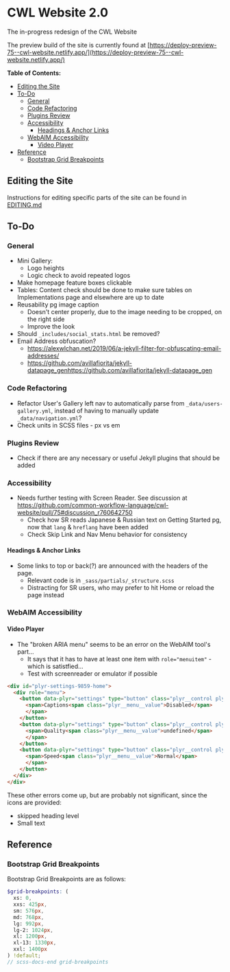 # CWL Website 2.0

The in-progress redesign of the CWL Website

The preview build of the site is currently found at [https://deploy-preview-75--cwl-website.netlify.app/](https://deploy-preview-75--cwl-website.netlify.app/)

**Table of Contents:**
<!-- MarkdownTOC -->

* [Editing the Site](#editing-the-site)
* [To-Do](#to-do)
  * [General](#general)
  * [Code Refactoring](#code-refactoring)
  * [Plugins Review](#plugins-review)
  * [Accessibility](#accessibility)
    * [Headings & Anchor Links](#headings--anchor-links)
  * [WebAIM Accessibility](#webaim-accessibility)
    * [Video Player](#video-player)
* [Reference](#reference)
  * [Bootstrap Grid Breakpoints](#bootstrap-grid-breakpoints)

<!-- /MarkdownTOC -->

<a id="editing-the-site"></a>
## Editing the Site

Instructions for editing specific parts of the site can be found in [EDITING.md](EDITING.md)

<a id="to-do"></a>
## To-Do

<a id="general"></a>
### General

* Mini Gallery:
  * Logo heights
  * Logic check to avoid repeated logos
* Make homepage feature boxes clickable
* Tables: Content check should be done to make sure tables on Implementations page and elsewhere are up to date
* Reusability pg image caption
  - Doesn't center properly, due to the image needing to be cropped, on the right side
  - Improve the look
* Should `_includes/social_stats.html` be removed?
* Email Address obfuscation?
  * https://alexwlchan.net/2019/06/a-jekyll-filter-for-obfuscating-email-addresses/
  * https://github.com/avillafiorita/jekyll-datapage_genhttps://github.com/avillafiorita/jekyll-datapage_gen


<a id="code-refactoring"></a>
### Code Refactoring

* Refactor User's Gallery left nav to automatically parse from `_data/users-gallery.yml`, instead of having to manually update `_data/navigation.yml`?
* Check units in SCSS files - px vs em

<a id="plugins-review"></a>
### Plugins Review

* Check if there are any necessary or useful Jekyll plugins that should be added

<a id="accessibility"></a>
### Accessibility

* Needs further testing with Screen Reader. See discussion at <https://github.com/common-workflow-language/cwl-website/pull/75#discussion_r760642750>
  * Check how SR reads Japanese & Russian text on Getting Started pg, now that `lang` & `hreflang` have been added
  * Check Skip Link and Nav Menu behavior for consistency

<a id="headings--anchor-links"></a>
#### Headings & Anchor Links

* Some links to top or back(?) are announced with the headers of the page.
  * Relevant code is in `_sass/partials/_structure.scss`
  * Distracting for SR users, who may prefer to hit Home or reload the page instead

<a id="webaim-accessibility"></a>
### WebAIM Accessibility

<a id="video-player"></a>
#### Video Player

* The "broken ARIA menu" seems to be an error on the WebAIM tool's part...
  - It says that it has to have at least one item with `role="menuitem"` - which is satistfied...
  - Test with screenreader or emulator if possible

```html
<div id="plyr-settings-9859-home">
  <div role="menu">
    <button data-plyr="settings" type="button" class="plyr__control plyr__control--forward" role="menuitem" aria-haspopup="true">
      <span>Captions<span class="plyr__menu__value">Disabled</span>
      </span>
    </button>
    <button data-plyr="settings" type="button" class="plyr__control plyr__control--forward" role="menuitem" aria-haspopup="true" hidden="">
      <span>Quality<span class="plyr__menu__value">undefined</span>
      </span>
    </button>
    <button data-plyr="settings" type="button" class="plyr__control plyr__control--forward" role="menuitem" aria-haspopup="true">
      <span>Speed<span class="plyr__menu__value">Normal</span>
      </span>
    </button>
  </div>
</div>
```

These other errors come up, but are probably not significant, since the icons are provided:

* skipped heading level
* Small text

<a id="reference"></a>
## Reference

<a id="bootstrap-grid-breakpoints"></a>
### Bootstrap Grid Breakpoints

Bootstrap Grid Breakpoints are as follows:

```scss
$grid-breakpoints: (
  xs: 0,
  xxs: 425px,
  sm: 576px,
  md: 768px,
  lg: 992px,
  lg-2: 1024px,
  xl: 1200px,
  xl-13: 1330px,
  xxl: 1400px
) !default;
// scss-docs-end grid-breakpoints
```

